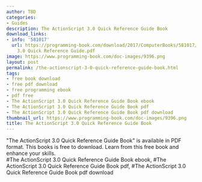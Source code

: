 ```yaml
---
author: TBD
categories:
- Guides
description: The ActionScript 3.0 Quick Reference Guide Book
download_links:
- info: '581017'
  url: https://programming-book.com/download/2017/ComputerBooks/581017/The ActionScript
    3.0 Quick Reference Guide.pdf
image: https://www.programming-book.com/doc-images/9396.png
layout: post
permalink: /the-actionscript-3-0-quick-reference-guide-book.html
tags:
- free book download
- free pdf download
- free programming ebook
- pdf free
- The ActionScript 3.0 Quick Reference Guide Book ebook
- The ActionScript 3.0 Quick Reference Guide Book pdf
- The ActionScript 3.0 Quick Reference Guide Book pdf download
thumbnail_url: https://www.programming-book.com/doc-images/9396.png
title: The ActionScript 3.0 Quick Reference Guide Book
---
```


 
<div class="item-desc text-justify">
  "The ActionScript 3.0 Quick Reference Guide Book" is available in PDF format. This books is free to download. Learn from this free book and enhance your skills.
  <br>
  #The ActionScript 3.0 Quick Reference Guide Book ebook, #The ActionScript 3.0 Quick Reference Guide Book pdf, #The ActionScript 3.0 Quick Reference Guide Book pdf download
</div>